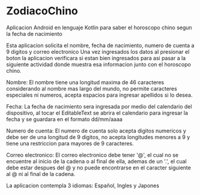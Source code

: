 # ZodiacoChino
Aplicacion Android en lenguaje Kotlin para saber el horoscopo chino segun la fecha de nacimiento

Esta aplicacion solicita el nombre, fecha de nacimiento, numero de cuenta a 9 digitos y correo electronico
Una vez ingresados los datos al presionar el boton la aplicacion verificara si estan bien ingresados para asi
pasar a la siguiente actividad donde muestra esa informacion junto con el horoscopo chino.

Nombre:
El nombre tiene una longitud maxima de 46 caracteres considerando al nombre mas largo del mundo, no permite
caracteres especiales ni numeros, acepta espacios para ingresar apellidos si lo desea.

Fecha:
La fecha de nacimiento sera ingresada por medio del calendario del dispositivo, al tocar el EditableText
se abrira el calendario para ingresar la fecha y se guardara en el formato dd/mm/aaaa

Numero de cuenta:
El numero de cuenta solo acepta digitos numericos y debe ser de una longitud de 9 digitos, no acepta 
longitudes menores a 9 y tiene una restriccion para mayores de 9 caracteres.

Correo electronico:
El correo electronico debe tener '@', el cual no se encuentre al inicio de la cadena o al final de ella,
ademas de un '.', el cual debe estar despues del @ y no puede encontrarse en el caracter siguiente al @
ni al final de la cadena.

La aplicacion contempla 3 idiomas: Español, Ingles y Japones
